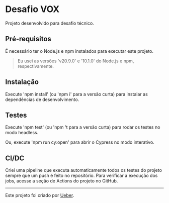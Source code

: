 # Desafio VOX

Projeto desenvolvido para desafio técnico.

## Pré-requisitos

É necessário ter o Node.js e npm instalados para executar este projeto.

> Eu usei as versões 'v20.9.0' e '10.1.0' do Node.js e npm, respectivamente.

## Instalação

Execute 'npm install' (ou 'npm i' para a versão curta) para instalar as dependências de desenvolvimento.

## Testes

Execute 'npm test' (ou 'npm 't para a versão curta) para rodar os testes no modo headless.

Ou, execute 'npm run cy:open' para abrir o Cypress no modo interativo.

## CI/DC

Criei uma pipeline que executa automaticamente todos os testes do projeto sempre que um push é feito no repositório. Para verificar a execução dos jobs, acesse a seção de Actions do projeto no GitHub.

___

Este projeto foi criado por [Ueber](https://br.linkedin.com/in/uebersyemmer).